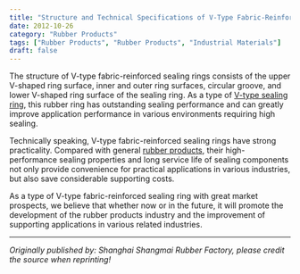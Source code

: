 ```yaml
---
title: "Structure and Technical Specifications of V-Type Fabric-Reinforced Sealing Rings"
date: 2012-10-26
category: "Rubber Products"
tags: ["Rubber Products", "Rubber Products", "Industrial Materials"]
draft: false
---
```


The structure of V-type fabric-reinforced sealing rings consists of the upper V-shaped ring surface, inner and outer ring surfaces, circular groove, and lower V-shaped ring surface of the sealing ring. As a type of [V-type sealing ring](http://www.smpolymer.com/), this rubber ring has outstanding sealing performance and can greatly improve application performance in various environments requiring high sealing.

Technically speaking, V-type fabric-reinforced sealing rings have strong practicality. Compared with general [rubber products](http://www.smpolymer.com/xiangjiaozhipin/), their high-performance sealing properties and long service life of sealing components not only provide convenience for practical applications in various industries, but also save considerable supporting costs.

As a type of V-type fabric-reinforced sealing ring with great market prospects, we believe that whether now or in the future, it will promote the development of the rubber products industry and the improvement of supporting applications in various related industries.

---

*Originally published by: Shanghai Shangmai Rubber Factory, please credit the source when reprinting!*
